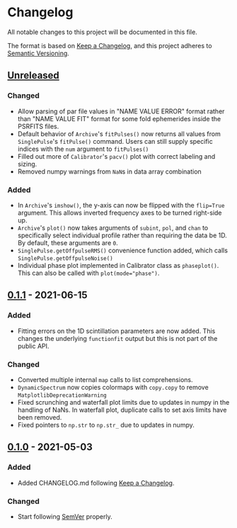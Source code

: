 # Changelog

All notable changes to this project will be documented in this file.

The format is based on [Keep a Changelog](https://keepachangelog.com/en/1.0.0/),
and this project adheres to [Semantic Versioning](https://semver.org/spec/v2.0.0.html).

## [Unreleased]

### Changed

- Allow parsing of par file values in "NAME VALUE ERROR" format rather than "NAME VALUE FIT" format for some fold ephemerides inside the PSRFITS files.
- Default behavior of `Archive`'s `fitPulses()` now returns all values from `SinglePulse`'s `fitPulse()` command. Users can still supply specific indices with the `num` argument to `fitPulses()`
- Filled out more of `Calibrator`'s `pacv()` plot with correct labeling and sizing.
- Removed numpy warnings from `NaN`s in data array combination

### Added

- In `Archive`'s `imshow()`, the y-axis can now be flipped with the `flip=True` argument. This allows inverted frequency axes to be turned right-side up.
- `Archive`'s `plot()` now takes arguments of `subint`, `pol`, and `chan` to specifically select individual profile rather than requiring the data be 1D. By default, these arguments are `0`.
- `SinglePulse.getOffpulseRMS()` convenience function added, which calls `SinglePulse.getOffpulseNoise()`
- Individual phase plot implemented in Calibrator class as `phaseplot()`. This can also be called with `plot(mode="phase")`.

## [0.1.1] - 2021-06-15

### Added

- Fitting errors on the 1D scintillation parameters are now added. This changes the underlying `functionfit` output but this is not part of the public API.

### Changed

- Converted multiple internal `map` calls to list comprehensions.
- `DynamicSpectrum` now copies colormaps with `copy.copy` to remove `MatplotlibDeprecationWarning`
- Fixed scrunching and waterfall plot limits due to updates in numpy in the handling of NaNs. In waterfall plot, duplicate calls to set axis limits have been removed.
- Fixed pointers to `np.str` to `np.str_` due to updates in numpy.

## [0.1.0] - 2021-05-03

### Added

- Added CHANGELOG.md following [Keep a Changelog](https://keepachangelog.com/en/1.0.0/).

### Changed

- Start following [SemVer](https://semver.org) properly.



[unreleased]: https://github.com/mtlam/pypulse/compare/v0.1.1...HEAD
[0.1.1]: https://github.com/mtlam/pypulse/compare/v0.1.0...v0.1.1
[0.1.0]: https://github.com/mtlam/pypulse/compare/v0.0.1...v0.1.0
[0.0.1]: https://github.com/mtlam/pypulse/releases/tag/v0.0.1
